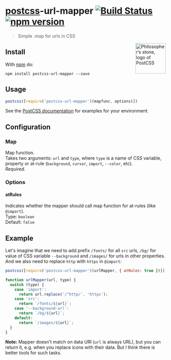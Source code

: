 # [postcss][postcss]-url-mapper [![Build Status][ci-img]][ci] [![npm version][npm-img]][npm]
> Simple .map for urls in CSS

<img align="right" width="95" height="95"
     title="Philosopher’s stone, logo of PostCSS"
     src="http://postcss.github.io/postcss/logo.svg">

## Install

With [npm][npm] do:

```
npm install postcss-url-mapper --save
```

## Usage

```js
postcss([require('postcss-url-mapper')(mapfunc, options)])
```

See the [PostCSS documentation](https://github.com/postcss/postcss#usage) for examples for your environment.

## Configuration

### Map
Map function.  
Takes two arguments: `url` and `type`, where `type` is a name of CSS variable, property or at-rule (`background`, `cursor`, `import`, `--color`, etc).  
*Required.*

### Options

#### atRules
Indicates whether the mapper should call map function for at-rules (like `@import`).  
Type: `boolean`  
Default: `false`

## Example
Let's imagine that we need to add prefix `/fonts/` for all `src` urls, `/bg/` for value of CSS variable `--background` and `/images/` for urls in other properties. And we also need to replace `http` with `https` in `@import`:

```js
postcss([require('postcss-url-mapper')(urlMapper, { atRules: true })]);

function urlMapper(url, type) {
  switch (type) {
    case 'import':
      return url.replace('/^http/', 'https');
    case 'src':
      return `/fonts/${url}`;
    case '--background-url':
      return `/bg/${url}`;
    default:
      return `/images/${url}`;
  }
}
```

**Note:** Mapper doesn't match on data URI (`url` is always URL), but you can return it, e.g. when you replace icons with their data. But I think there is better tools for such tasks.

[postcss]: https://github.com/postcss/postcss
[npm]: https://www.npmjs.com/package/postcss-url-mapper
[ci-img]: https://travis-ci.org/igoradamenko/postcss-url-mapper.svg?branch=master
[ci]: https://travis-ci.org/igoradamenko/postcss-url-mapper
[npm-img]: https://img.shields.io/npm/v/postcss-url-mapper.svg
